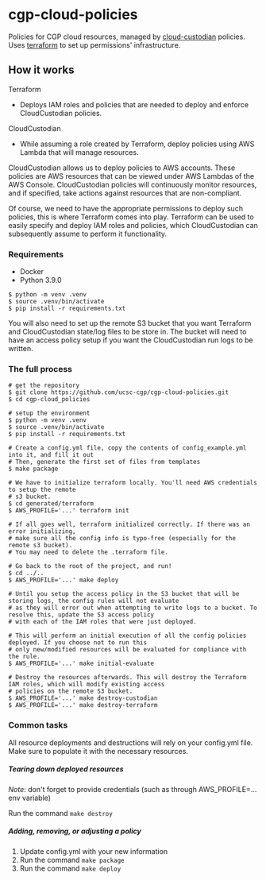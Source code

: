 # cgp-cloud-policies

Policies for CGP cloud resources, managed by [cloud-custodian] policies. Uses [terraform] to set up permissions' infrastructure.

  [cloud-custodian]: https://github.com/cloud-custodian/cloud-custodian
  [terraform]: https://github.com/hashicorp/terraform

## How it works

Terraform
* Deploys IAM roles and policies that are needed to deploy and enforce CloudCustodian policies.

CloudCustodian
* While assuming a role created by Terraform, deploy policies using AWS Lambda that will manage resources.

CloudCustodian allows us to deploy policies to AWS accounts. These policies are AWS resources
that can be viewed under AWS Lambdas of the AWS Console. CloudCustodian policies will continuously monitor resources,
and if specified, take actions against resources that are non-compliant. 

Of course, we need to have the appropriate permissions to deploy such policies, this is where Terraform comes into play. 
Terraform can be used to easily specify and deploy IAM roles and policies, 
which CloudCustodian can subsequently assume to perform it functionality.

### Requirements
* Docker
* Python 3.9.0

```console
$ python -m venv .venv
$ source .venv/bin/activate
$ pip install -r requirements.txt
```

You will also need to set up the remote S3 bucket that you want Terraform and CloudCustodian state/log files to be store
in. The bucket will need to have an access policy setup if you want the CloudCustodian run logs to be written.

### The full process
```console
# get the repository
$ git clone https://github.com/ucsc-cgp/cgp-cloud-policies.git
$ cd cgp-cloud_policies

# setup the environment
$ python -m venv .venv
$ source .venv/bin/activate
$ pip install -r requirements.txt

# Create a config.yml file, copy the contents of config_example.yml into it, and fill it out
# Then, generate the first set of files from templates
$ make package

# We have to initialize terraform locally. You'll need AWS credentials to setup the remote
# s3 bucket.
$ cd generated/terraform
$ AWS_PROFILE='...' terraform init

# If all goes well, terraform initialized correctly. If there was an error initializing,
# make sure all the config info is typo-free (especially for the remote s3 bucket).
# You may need to delete the .terraform file.

# Go back to the root of the project, and run!
$ cd ../..
$ AWS_PROFILE='...' make deploy

# Until you setup the access policy in the S3 bucket that will be storing logs, the config rules will not evaluate
# as they will error out when attempting to write logs to a bucket. To resolve this, update the S3 access policy
# with each of the IAM roles that were just deployed.

# This will perform an initial execution of all the config policies deployed. If you choose not to run this
# only new/modified resources will be evaluated for compliance with the rule.
$ AWS_PROFILE='...' make initial-evaluate

# Destroy the resources afterwards. This will destroy the Terraform IAM roles, which will modify existing access
# policies on the remote S3 bucket.
$ AWS_PROFILE='...' make destroy-custodian
$ AWS_PROFILE='...' make destroy-terraform

```

### Common tasks
All resource deployments and destructions will rely on your config.yml file. Make sure to populate it with the necessary resources.

#####  Tearing down deployed resources
*Note*: don't forget to provide credentials (such as through AWS_PROFILE=... env variable)

Run the command ```make destroy```

##### Adding, removing, or adjusting a policy
1. Update config.yml with your new information
2. Run the command ```make package```
3. Run the command ```make deploy```
